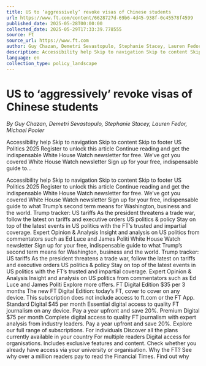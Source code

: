 ```yaml
---
title: US to ‘aggressively’ revoke visas of Chinese students
url: https://www.ft.com/content/6628727d-69b6-4d45-938f-0c45578f4599
published_date: 2025-05-28T00:00:00
collected_date: 2025-05-29T17:33:39.778555
source: Ft
source_url: https://www.ft.com
author: Guy Chazan, Demetri Sevastopulo, Stephanie Stacey, Lauren Fedor, Michael Pooler
description: Accessibility help Skip to navigation Skip to content Skip to footer US Politics 2025 Register to unlock this article Continue reading and get the indispensable White House Watch newsletter for free. We’ve got you covered White House Watch newsletter Sign up for your free, indispensable guide to...
language: en
collection_type: policy_landscape
---
```


# US to ‘aggressively’ revoke visas of Chinese students

*By Guy Chazan, Demetri Sevastopulo, Stephanie Stacey, Lauren Fedor, Michael Pooler*

Accessibility help Skip to navigation Skip to content Skip to footer US Politics 2025 Register to unlock this article Continue reading and get the indispensable White House Watch newsletter for free. We’ve got you covered White House Watch newsletter Sign up for your free, indispensable guide to...

Accessibility help Skip to navigation Skip to content Skip to footer US Politics 2025 Register to unlock this article Continue reading and get the indispensable White House Watch newsletter for free. We’ve got you covered White House Watch newsletter Sign up for your free, indispensable guide to what Trump’s second term means for Washington, business and the world. Trump tracker: US tariffs As the president threatens a trade war, follow the latest on tariffs and executive orders US politics &amp; policy Stay on top of the latest events in US politics with the FT’s trusted and impartial coverage. Expert Opinion &amp; Analysis Insight and analysis on US politics from commentators such as Ed Luce and James Politi White House Watch newsletter Sign up for your free, indispensable guide to what Trump’s second term means for Washington, business and the world. Trump tracker: US tariffs As the president threatens a trade war, follow the latest on tariffs and executive orders US politics &amp; policy Stay on top of the latest events in US politics with the FT’s trusted and impartial coverage. Expert Opinion &amp; Analysis Insight and analysis on US politics from commentators such as Ed Luce and James Politi Explore more offers. FT Digital Edition $35 per 3 months The new FT Digital Edition: today’s FT, cover to cover on any device. This subscription does not include access to ft.com or the FT App. Standard Digital $45 per month Essential digital access to quality FT journalism on any device. Pay a year upfront and save 20%. Premium Digital $75 per month Complete digital access to quality FT journalism with expert analysis from industry leaders. Pay a year upfront and save 20%. Explore our full range of subscriptions. For individuals Discover all the plans currently available in your country For multiple readers Digital access for organisations. Includes exclusive features and content. Check whether you already have access via your university or organisation. Why the FT? See why over a million readers pay to read the Financial Times. Find out why